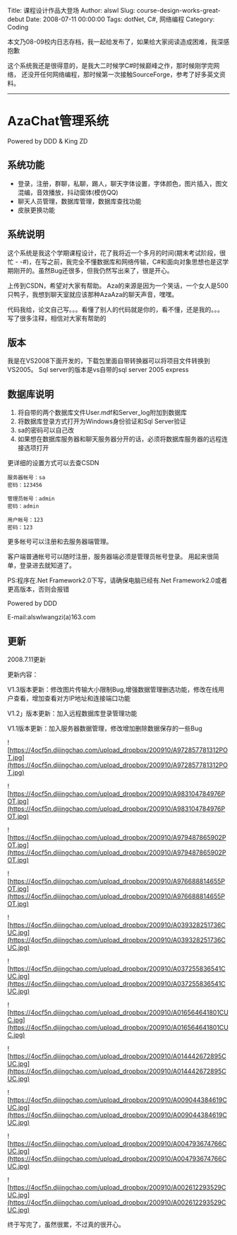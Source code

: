 Title: 课程设计作品大登场
Author: alswl
Slug: course-design-works-great-debut
Date: 2008-07-11 00:00:00
Tags: dotNet, C#, 网络编程
Category: Coding

本文乃08-09校内日志存档，我一起给发布了，如果给大家阅读造成困难，我深感抱歉

这个系统我还是很得意的，是我大二时候学C#时候巅峰之作，那时候刚学完网络，
还没开任何网络编程，那时候第一次接触SourceForge，参考了好多英文资料。

----

# AzaChat管理系统 #
Powered by DDD & King ZD

## 系统功能 ##

* 登录，注册，群聊，私聊，踢人，聊天字体设置，字体颜色，图片插入，图文混编，音效播放，抖动窗体(模仿QQ)
* 聊天人员管理，数据库管理，数据库查找功能
* 皮肤更换功能

## 系统说明 ##

这个系统是我这个学期课程设计，花了我将近一个多月的时间(期末考试阶段，很忙 - -#)，在写之前，我完全不懂数据库和网络传输，C#和面向对象思想也是这学期刚开的。虽然Bug还很多，但我仍然写出来了，很是开心。

上传到CSDN，希望对大家有帮助。 
Aza的来源是因为一个笑话，一个女人是500只鸭子，我想到聊天室就应该那种AzaAza的聊天声音，嘿嘿。

代码我给，论文自己写。。。看懂了别人的代码就是你的，看不懂，还是我的。。。
写了很多注释，相信对大家有帮助的

## 版本 ##

我是在VS2008下面开发的，下载包里面自带转换器可以将项目文件转换到VS2005。
Sql server的版本是vs自带的sql server 2005 express

## 数据库说明 ##

1. 将自带的两个数据库文件User.mdf和Server_log附加到数据库
1. 将数据库登录方式打开为Windows身份验证和Sql Server验证
1. sa的密码可以自己改
1. 如果想在数据库服务器和聊天服务器分开的话，必须将数据库服务器的远程连接选项打开

更详细的设置方式可以去查CSDN

```
服务器帐号：sa
密码：123456

管理员帐号：admin
密码：admin

用户帐号：123
密码：123
```

更多帐号可以注册和去服务器端管理。

客户端普通帐号可以随时注册，服务器端必须是管理员帐号登录。
用起来很简单，登录进去就知道了。

PS:程序在.Net Framework2.0下写，请确保电脑已经有.Net Framework2.0或者更高版本，否则会报错

Powered by DDD

E-mail:alswlwangzi(a)163.com

## 更新 ##

2008.7.11更新

更新内容：

V1.3版本更新：修改图片传输大小限制Bug,增强数据管理删选功能，修改在线用户查看，增加查看对方IP地址和连接端口功能

V1.2」版本更新：加入远程数据库登录管理功能

V1.1版本更新：加入服务器数据管理，修改增加删除数据保存的一些Bug

![https://4ocf5n.dijingchao.com/upload_dropbox/200910/A972857781312POT.jpg](https://4ocf5n.dijingchao.com/upload_dropbox/200910/A972857781312POT.jpg)

![https://4ocf5n.dijingchao.com/upload_dropbox/200910/A983104784976POT.jpg](https://4ocf5n.dijingchao.com/upload_dropbox/200910/A983104784976POT.jpg)


![https://4ocf5n.dijingchao.com/upload_dropbox/200910/A979487865902POT.jpg](https://4ocf5n.dijingchao.com/upload_dropbox/200910/A979487865902POT.jpg)

![https://4ocf5n.dijingchao.com/upload_dropbox/200910/A976688814655POT.jpg](https://4ocf5n.dijingchao.com/upload_dropbox/200910/A976688814655POT.jpg)

![https://4ocf5n.dijingchao.com/upload_dropbox/200910/A039328251736CUC.jpg](https://4ocf5n.dijingchao.com/upload_dropbox/200910/A039328251736CUC.jpg)

![https://4ocf5n.dijingchao.com/upload_dropbox/200910/A037255836541CUC.jpg](https://4ocf5n.dijingchao.com/upload_dropbox/200910/A037255836541CUC.jpg)

![https://4ocf5n.dijingchao.com/upload_dropbox/200910/A016564641801CUC.jpg](https://4ocf5n.dijingchao.com/upload_dropbox/200910/A016564641801CUC.jpg)

![https://4ocf5n.dijingchao.com/upload_dropbox/200910/A014442672895CUC.jpg](https://4ocf5n.dijingchao.com/upload_dropbox/200910/A014442672895CUC.jpg)

![https://4ocf5n.dijingchao.com/upload_dropbox/200910/A009044384619CUC.jpg](https://4ocf5n.dijingchao.com/upload_dropbox/200910/A009044384619CUC.jpg)

![https://4ocf5n.dijingchao.com/upload_dropbox/200910/A004793674766CUC.jpg](https://4ocf5n.dijingchao.com/upload_dropbox/200910/A004793674766CUC.jpg)

![https://4ocf5n.dijingchao.com/upload_dropbox/200910/A002612293529CUC.jpg](https://4ocf5n.dijingchao.com/upload_dropbox/200910/A002612293529CUC.jpg)


终于写完了，虽然很累，不过真的很开心。
